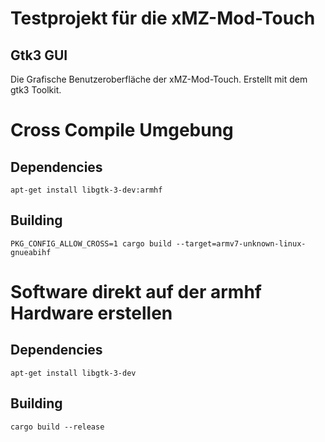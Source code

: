 # Testprojekt für die xMZ-Mod-Touch
## Gtk3 GUI

Die Grafische Benutzeroberfläche der xMZ-Mod-Touch. Erstellt mit dem gtk3 Toolkit.


# Cross Compile Umgebung
## Dependencies

    apt-get install libgtk-3-dev:armhf


## Building

    PKG_CONFIG_ALLOW_CROSS=1 cargo build --target=armv7-unknown-linux-gnueabihf



# Software direkt auf der armhf Hardware erstellen
## Dependencies

    apt-get install libgtk-3-dev


## Building

    cargo build --release


